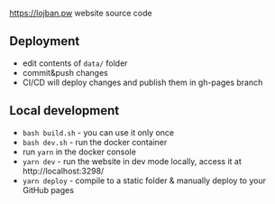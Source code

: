 https://lojban.pw website source code
## Deployment

* edit contents of `data/` folder
* commit&push changes
* CI/CD will deploy changes and publish them in gh-pages branch

## Local development

* `bash build.sh` - you can use it only once
* `bash dev.sh` - run the docker container
* run `yarn` in the docker console
* `yarn dev` - run the website in dev mode locally, access it at http://localhost:3298/
* `yarn deploy` - compile to a static folder & manually deploy to your GitHub pages
